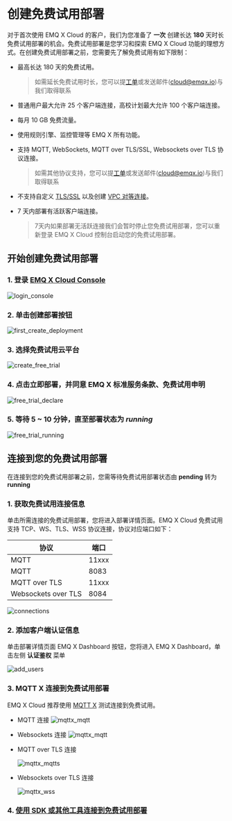 # 创建免费试用部署

对于首次使用 EMQ X Cloud 的客户，我们为您准备了 **一次** 创建长达 **180** 天时长免费试用部署的机会。免费试用部署是您学习和探索 EMQ X Cloud 功能的理想方式。在创建免费试用部署之前，您需要先了解免费试用有如下限制：

* 最高长达 180 天的免费试用。

  > 如需延长免费试用时长，您可以提[工单](../contact.md)或发送邮件(cloud@emqx.io)与我们取得联系

* 普通用户最大允许 25 个客户端连接，高校计划最大允许 100 个客户端连接。

* 每月 10 GB 免费流量。

* 使用规则引擎、监控管理等 EMQ X 所有功能。

* 支持 MQTT, WebSockets, MQTT over TLS/SSL, Websockets over TLS 协议连接。

  > 如需其他协议支持，您可以提[工单](../contact.md)或发送邮件(cloud@emqx.io)与我们取得联系

* 不支持自定义 [TLS/SSL](../deployments/tls_ssl.md) 以及创建 [VPC 对等连接](../deployments/vpc_peering.md)。

* 7 天内部署有活跃客户端连接。

  > 7天内如果部署无活跃连接我们会暂时停止您免费试用部署，您可以重新登录 EMQ X Cloud 控制台启动您的免费试用部署。



## 开始创建免费试用部署

### 1. 登录 [EMQ X Cloud Console](https://accounts.emqx.io/cn/signin?continue=https://cloud.emqx.io/console/)

![login_console](./_assets/login_console.png)

### 2. 单击创建部署按钮

![first_create_deployment](./_assets/first_create_deployment.png)

### 3. 选择免费试用云平台

![create_free_trial](./_assets/create_free_trial.png)

### 4. 点击立即部署，并同意 EMQ X 标准服务条款、免费试用申明

![free_trial_declare](./_assets/free_trial_declare.png)

### 5. 等待 5 ~ 10 分钟，直至部署状态为 *running*

![free_trial_running](./_assets/free_trial_running.png)



## 连接到您的免费试用部署

在连接到您的免费试用部署之前，您需等待免费试用部署状态由 **pending** 转为 **running**

### 1. 获取免费试用连接信息

单击所需连接的免费试用部署，您将进入部署详情页面。EMQ X Cloud 免费试用支持 TCP、WS、TLS、WSS 协议连接，协议对应端口如下：

| 协议                | 端口 |
| ------------------- | ---- |
| MQTT                | 11xxx|
| MQTT                | 8083 |
| MQTT over TLS       | 11xxx|
| Websockets over TLS | 8084 |

![connections](./_assets/connections.png)

### 2. 添加客户端认证信息

单击部署详情页面 EMQ X Dashboard 按钮，您将进入 EMQ X Dashboard，单击左侧 **认证鉴权** 菜单 

![add_users](./_assets/add_users.png)

### 3.  MQTT X 连接到免费试用部署

EMQ X Cloud 推荐使用 [MQTT X](https://mqttx.app/cn/) 测试连接到免费试用。

* MQTT 连接
  ![mqttx_mqtt](./_assets/mqttx_mqtt.png)

* Websockets 连接
  ![mqttx_mqtt](./_assets/mqttx_ws.png)

* MQTT over TLS 连接

  ![mqttx_mqtts](./_assets/mqttx_mqtts.png)

* Websockets over TLS 连接

  ![mqttx_wss](./_assets/mqttx_wss.png)

### 4. [使用 SDK 或其他工具连接到免费试用部署](../connect_to_deployments/introduction.md)



